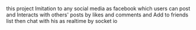 this project Imitation to any social media as facebook which users
can post and Interacts with others' posts by likes and comments and Add to
friends list then chat with his as realtime by socket io

